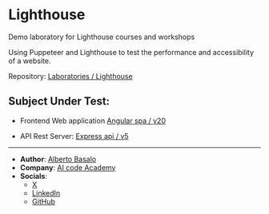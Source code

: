 # Lighthouse

Demo laboratory for Lighthouse courses and workshops

Using Puppeteer and Lighthouse to test the performance and accessibility of a website.

Repository: [Laboratories / Lighthouse](https://github.com/AlbertoBasaloLabs/Lighthouse)

## Subject Under Test:

- Frontend Web application [Angular spa / v20](https://github.com/AlbertoBasaloLabs/Angular)

- API Rest Server: [Express api / v5](https://github.com/AlbertoBasaloLabs/Express)
  
---
- **Author**: [Alberto Basalo](https://albertobasalo.dev)
- **Company**: [AI code Academy](https://aicode.academy)
- **Socials**:
  - [X](https://x.com/albertobasalo)
  - [LinkedIn](https://www.linkedin.com/in/albertobasalo/)
  - [GitHub](https://github.com/albertobasalo)
